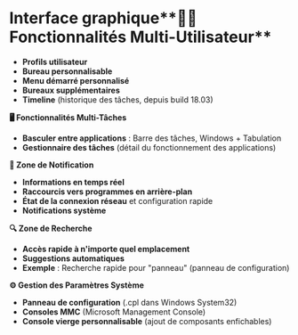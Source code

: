 # Interface graphique**🧑‍💻 Fonctionnalités Multi-Utilisateur**

- **Profils utilisateur**
- **Bureau personnalisable**
- **Menu démarré personnalisé**
- **Bureaux supplémentaires**
- **Timeline** (historique des tâches, depuis build 18.03)



**🖥 Fonctionnalités Multi-Tâches**

- **Basculer entre applications** : Barre des tâches, Windows + Tabulation
- **Gestionnaire des tâches** (détail du fonctionnement des applications)



**🔔 Zone de Notification**

- **Informations en temps réel**
- **Raccourcis vers programmes en arrière-plan**
- **État de la connexion réseau** et configuration rapide
- **Notifications système**



**🔍 Zone de Recherche**

- **Accès rapide à n'importe quel emplacement**
- **Suggestions automatiques**
- **Exemple** : Recherche rapide pour "panneau" (panneau de configuration)



**⚙️ Gestion des Paramètres Système**

- **Panneau de configuration** (.cpl dans Windows System32)
- **Consoles MMC** (Microsoft Management Console)
- **Console vierge personnalisable** (ajout de composants enfichables)
